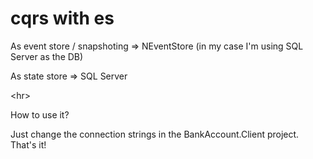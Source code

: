 # cqrs with es

As event store / snapshoting => NEventStore (in my case I'm using SQL Server as the DB)

As state store => SQL Server

<hr\>

How to use it?

Just change the connection strings in the BankAccount.Client project. That's it!
